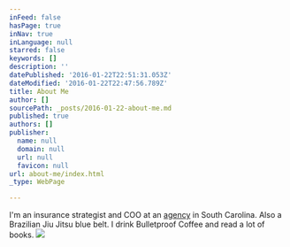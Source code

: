 ```yaml
---
inFeed: false
hasPage: true
inNav: true
inLanguage: null
starred: false
keywords: []
description: ''
datePublished: '2016-01-22T22:51:31.053Z'
dateModified: '2016-01-22T22:47:56.789Z'
title: About Me
author: []
sourcePath: _posts/2016-01-22-about-me.md
published: true
authors: []
publisher:
  name: null
  domain: null
  url: null
  favicon: null
url: about-me/index.html
_type: WebPage

---
```

I'm an insurance strategist and COO at an [agency][0] in South Carolina. Also a Brazilian Jiu Jitsu blue belt. I drink Bulletproof Coffee and read a lot of books.
![](https://the-grid-user-content.s3-us-west-2.amazonaws.com/4747c3aa-74fe-4de7-a6ab-28ecab31d10a.JPG)

[0]: http://peoplesfirstinsurance.com/
